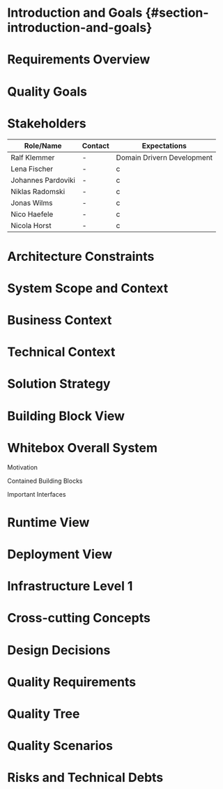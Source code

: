 
# Introduction and Goals {#section-introduction-and-goals}


# Requirements Overview

# Quality Goals


# Stakeholders

| Role/Name            | Contact                   | Expectations              
-----------------------|---------------------------|----------------------------
| Ralf Klemmer         | -                         | Domain Drivern Development
| Lena Fischer         | -                         | c
| Johannes Pardoviki   | -                         | c
| Niklas Radomski      | -                         | c
| Jonas Wilms          | -                         | c
| Nico Haefele         | -                         | c
| Nicola Horst         | -                         | c

# Architecture Constraints


# System Scope and Context

# Business Context

# Technical Context

# Solution Strategy

# Building Block View

# Whitebox Overall System

Motivation

Contained Building Blocks

Important Interfaces

# Runtime View

# Deployment View

# Infrastructure Level 1

# Cross-cutting Concepts

# Design Decisions

# Quality Requirements

# Quality Tree

# Quality Scenarios

# Risks and Technical Debts